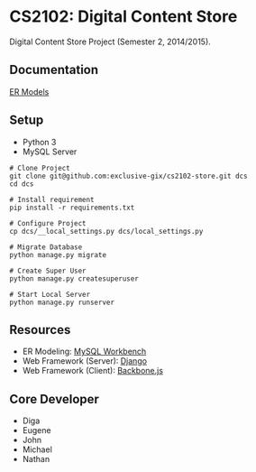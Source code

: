 # CS2102: Digital Content Store

Digital Content Store Project (Semester 2, 2014/2015).

## Documentation

[ER Models][erd]

## Setup

* Python 3
* MySQL Server

```
# Clone Project
git clone git@github.com:exclusive-gix/cs2102-store.git dcs
cd dcs

# Install requirement
pip install -r requirements.txt

# Configure Project
cp dcs/__local_settings.py dcs/local_settings.py

# Migrate Database
python manage.py migrate

# Create Super User
python manage.py createsuperuser

# Start Local Server
python manage.py runserver
```

## Resources

* ER Modeling: [MySQL Workbench][mysql-workbench]
* Web Framework (Server): [Django][django]
* Web Framework (Client): [Backbone.js][backbonejs]

## Core Developer

* Diga
* Eugene
* John
* Michael
* Nathan

[mysql-workbench]: http://dev.mysql.com/downloads/workbench/
[django]: https://www.djangoproject.com/
[backbonejs]: http://backbonejs.org/
[erd]: docs/erd.svg
